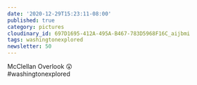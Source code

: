 ```yaml
---
date: '2020-12-29T15:23:11-08:00'
published: true
category: pictures
cloudinary_id: 697D1695-412A-495A-B467-783D5968F16C_aijbmi
tags: washingtonexplored
newsletter: 50
---
```


McClellan Overlook 😲  
#washingtonexplored
